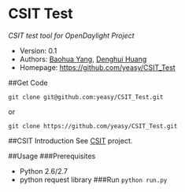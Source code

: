 CSIT Test
=========
*CSIT test tool for OpenDaylight Project*

* Version: 0.1
* Authors: [Baohua Yang](mailto:yangbaohua@gmail.com), [Denghui Huang](mailto:huangdenghui@gmail.com)
* Homepage: <https://github.com/yeasy/CSIT_Test>

##Get Code
```
git clone git@github.com:yeasy/CSIT_Test.git
```
or
```
git clone https://github.com/yeasy/CSIT_Test.git
```

##CSIT Introduction
See [CSIT](https://wiki.opendaylight.org/view/CrossProject:Integration_Group:CSIT) project.


##Usage
###Prerequisites
* Python 2.6/2.7
* python request library
###Run
 ```python run.py```
